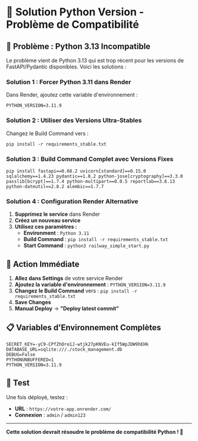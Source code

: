 # 🔧 Solution Python Version - Problème de Compatibilité

## 🚨 Problème : Python 3.13 Incompatible

Le problème vient de Python 3.13 qui est trop récent pour les versions de FastAPI/Pydantic disponibles. Voici les solutions :

### **Solution 1 : Forcer Python 3.11 dans Render**

Dans Render, ajoutez cette variable d'environnement :

```
PYTHON_VERSION=3.11.9
```

### **Solution 2 : Utiliser des Versions Ultra-Stables**

Changez le Build Command vers :

```
pip install -r requirements_stable.txt
```

### **Solution 3 : Build Command Complet avec Versions Fixes**

```
pip install fastapi==0.68.2 uvicorn[standard]==0.15.0 sqlalchemy==1.4.23 pydantic==1.8.2 python-jose[cryptography]==3.3.0 passlib[bcrypt]==1.7.4 python-multipart==0.0.5 reportlab==3.6.13 python-dateutil==2.8.2 alembic==1.7.7
```

### **Solution 4 : Configuration Render Alternative**

1. **Supprimez le service** dans Render
2. **Créez un nouveau service**
3. **Utilisez ces paramètres :**
   - **Environment** : `Python 3.11`
   - **Build Command** : `pip install -r requirements_stable.txt`
   - **Start Command** : `python3 railway_simple_start.py`

## 🎯 **Action Immédiate**

1. **Allez dans Settings** de votre service Render
2. **Ajoutez la variable d'environnement** : `PYTHON_VERSION=3.11.9`
3. **Changez le Build Command** vers : `pip install -r requirements_stable.txt`
4. **Save Changes**
5. **Manual Deploy** → **"Deploy latest commit"**

## 📋 **Variables d'Environnement Complètes**

```
SECRET_KEY=-yC9-CPfZhOre1J-wtjk27pKNVEu-kIf5WpJDW9hEHk
DATABASE_URL=sqlite:///./stock_management.db
DEBUG=False
PYTHONUNBUFFERED=1
PYTHON_VERSION=3.11.9
```

## 🧪 **Test**

Une fois déployé, testez :
- **URL** : `https://votre-app.onrender.com/`
- **Connexion** : `admin` / `admin123`

---

**Cette solution devrait résoudre le problème de compatibilité Python ! 🚀**

